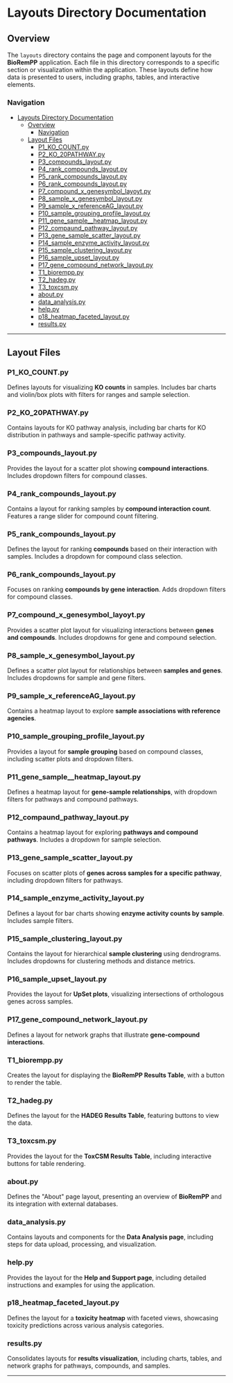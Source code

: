# Layouts Directory Documentation

## Overview

The `layouts` directory contains the page and component layouts for the **BioRemPP** application. Each file in this directory corresponds to a specific section or visualization within the application. These layouts define how data is presented to users, including graphs, tables, and interactive elements.

### Navigation

- [Layouts Directory Documentation](#layouts-directory-documentation)
  - [Overview](#overview)
    - [Navigation](#navigation)
  - [Layout Files](#layout-files)
    - [P1\_KO\_COUNT.py](#p1_ko_countpy)
    - [P2\_KO\_20PATHWAY.py](#p2_ko_20pathwaypy)
    - [P3\_compounds\_layout.py](#p3_compounds_layoutpy)
    - [P4\_rank\_compounds\_layout.py](#p4_rank_compounds_layoutpy)
    - [P5\_rank\_compounds\_layout.py](#p5_rank_compounds_layoutpy)
    - [P6\_rank\_compounds\_layout.py](#p6_rank_compounds_layoutpy)
    - [P7\_compound\_x\_genesymbol\_layoyt.py](#p7_compound_x_genesymbol_layoytpy)
    - [P8\_sample\_x\_genesymbol\_layout.py](#p8_sample_x_genesymbol_layoutpy)
    - [P9\_sample\_x\_referenceAG\_layout.py](#p9_sample_x_referenceag_layoutpy)
    - [P10\_sample\_grouping\_profile\_layout.py](#p10_sample_grouping_profile_layoutpy)
    - [P11\_gene\_sample\_\_heatmap\_layout.py](#p11_gene_sample__heatmap_layoutpy)
    - [P12\_compaund\_pathway\_layout.py](#p12_compaund_pathway_layoutpy)
    - [P13\_gene\_sample\_scatter\_layout.py](#p13_gene_sample_scatter_layoutpy)
    - [P14\_sample\_enzyme\_activity\_layout.py](#p14_sample_enzyme_activity_layoutpy)
    - [P15\_sample\_clustering\_layout.py](#p15_sample_clustering_layoutpy)
    - [P16\_sample\_upset\_layout.py](#p16_sample_upset_layoutpy)
    - [P17\_gene\_compound\_network\_layout.py](#p17_gene_compound_network_layoutpy)
    - [T1\_biorempp.py](#t1_biorempppy)
    - [T2\_hadeg.py](#t2_hadegpy)
    - [T3\_toxcsm.py](#t3_toxcsmpy)
    - [about.py](#aboutpy)
    - [data\_analysis.py](#data_analysispy)
    - [help.py](#helppy)
    - [p18\_heatmap\_faceted\_layout.py](#p18_heatmap_faceted_layoutpy)
    - [results.py](#resultspy)

---

## Layout Files

### P1_KO_COUNT.py

Defines layouts for visualizing **KO counts** in samples. Includes bar charts and violin/box plots with filters for ranges and sample selection.

### P2_KO_20PATHWAY.py

Contains layouts for KO pathway analysis, including bar charts for KO distribution in pathways and sample-specific pathway activity.

### P3_compounds_layout.py

Provides the layout for a scatter plot showing **compound interactions**. Includes dropdown filters for compound classes.

### P4_rank_compounds_layout.py

Contains a layout for ranking samples by **compound interaction count**. Features a range slider for compound count filtering.

### P5_rank_compounds_layout.py

Defines the layout for ranking **compounds** based on their interaction with samples. Includes a dropdown for compound class selection.

### P6_rank_compounds_layout.py

Focuses on ranking **compounds by gene interaction**. Adds dropdown filters for compound classes.

### P7_compound_x_genesymbol_layoyt.py

Provides a scatter plot layout for visualizing interactions between **genes and compounds**. Includes dropdowns for gene and compound selection.

### P8_sample_x_genesymbol_layout.py

Defines a scatter plot layout for relationships between **samples and genes**. Includes dropdowns for sample and gene filters.

### P9_sample_x_referenceAG_layout.py

Contains a heatmap layout to explore **sample associations with reference agencies**.

### P10_sample_grouping_profile_layout.py

Provides a layout for **sample grouping** based on compound classes, including scatter plots and dropdown filters.

### P11_gene_sample__heatmap_layout.py

Defines a heatmap layout for **gene-sample relationships**, with dropdown filters for pathways and compound pathways.

### P12_compaund_pathway_layout.py

Contains a heatmap layout for exploring **pathways and compound pathways**. Includes a dropdown for sample selection.

### P13_gene_sample_scatter_layout.py

Focuses on scatter plots of **genes across samples for a specific pathway**, including dropdown filters for pathways.

### P14_sample_enzyme_activity_layout.py

Defines a layout for bar charts showing **enzyme activity counts by sample**. Includes sample filters.

### P15_sample_clustering_layout.py

Contains the layout for hierarchical **sample clustering** using dendrograms. Includes dropdowns for clustering methods and distance metrics.

### P16_sample_upset_layout.py

Provides the layout for **UpSet plots**, visualizing intersections of orthologous genes across samples.

### P17_gene_compound_network_layout.py

Defines a layout for network graphs that illustrate **gene-compound interactions**.

### T1_biorempp.py

Creates the layout for displaying the **BioRemPP Results Table**, with a button to render the table.

### T2_hadeg.py

Defines the layout for the **HADEG Results Table**, featuring buttons to view the data.

### T3_toxcsm.py

Provides the layout for the **ToxCSM Results Table**, including interactive buttons for table rendering.

### about.py

Defines the "About" page layout, presenting an overview of **BioRemPP** and its integration with external databases.

### data_analysis.py

Contains layouts and components for the **Data Analysis page**, including steps for data upload, processing, and visualization.

### help.py

Provides the layout for the **Help and Support page**, including detailed instructions and examples for using the application.

### p18_heatmap_faceted_layout.py

Defines the layout for a **toxicity heatmap** with faceted views, showcasing toxicity predictions across various analysis categories.

### results.py

Consolidates layouts for **results visualization**, including charts, tables, and network graphs for pathways, compounds, and samples.

--- 
